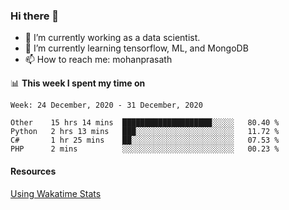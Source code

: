 ### Hi there 👋

- 🔭 I’m currently working as a data scientist.
- 🌱 I’m currently learning tensorflow, ML, and MongoDB
- 📫 How to reach me: mohanprasath

📊 **This week I spent my time on**
<!--START_SECTION:waka-->
```text
Week: 24 December, 2020 - 31 December, 2020

Other    15 hrs 14 mins  ████████████████████░░░░░   80.40 % 
Python   2 hrs 13 mins   ███░░░░░░░░░░░░░░░░░░░░░░   11.72 % 
C#       1 hr 25 mins    ██░░░░░░░░░░░░░░░░░░░░░░░   07.53 % 
PHP      2 mins          ░░░░░░░░░░░░░░░░░░░░░░░░░   00.23 % 
```
<!--END_SECTION:waka-->

#### Resources
[Using Wakatime Stats](https://github.com/marketplace/actions/waka-readme)
